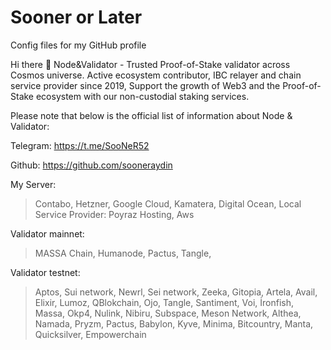 # Sooner or Later
Config files for my GitHub profile

Hi there 👋
Node&Validator - Trusted Proof-of-Stake validator across Cosmos universe. Active ecosystem contributor, IBC relayer and chain service provider since 2019, Support the growth of Web3 and the Proof-of-Stake ecosystem with our non-custodial staking services.

Please note that below is the official list of information about Node & Validator:


Telegram: https://t.me/SooNeR52

Github: https://github.com/sooneraydin

My Server:
> Contabo, Hetzner, Google Cloud, Kamatera, Digital Ocean, Local Service Provider: Poyraz Hosting, Aws

Validator mainnet:

> MASSA Chain,
> Humanode,
> Pactus,
> Tangle,


Validator testnet:

> Aptos, Sui network, Newrl, Sei network, Zeeka, Gitopia, Artela, Avail, Elixir, Lumoz, QBlokchain, Ojo, Tangle, Santiment, Voi, İronfish,    Massa, Okp4, Nulink, Nibiru, Subspace, Meson Network, Althea, Namada, Pryzm, Pactus, Babylon, Kyve, Minima, Bitcountry, Manta, Quicksilver, Empowerchain
